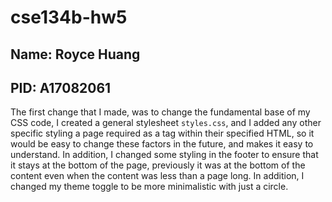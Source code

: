 # cse134b-hw5
## Name: Royce Huang
## PID: A17082061

The first change that I made, was to change the fundamental base of my CSS code, I created a general stylesheet `styles.css`, and I added any other specific styling a page required as a tag within their specified HTML, so it would be easy to change these factors in the future, and makes it easy to understand. In addition, I changed some styling in the footer to ensure that it stays at the bottom of the page, previously it was at the bottom of the content even when the content was less than a page long. In addition, I changed my theme toggle to be more minimalistic with just a circle.